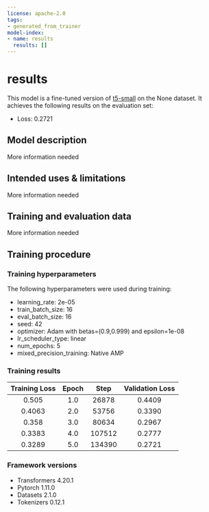 ```yaml
---
license: apache-2.0
tags:
- generated_from_trainer
model-index:
- name: results
  results: []
---
```


<!-- This model card has been generated automatically according to the information the Trainer had access to. You
should probably proofread and complete it, then remove this comment. -->

# results

This model is a fine-tuned version of [t5-small](https://huggingface.co/t5-small) on the None dataset.
It achieves the following results on the evaluation set:
- Loss: 0.2721

## Model description

More information needed

## Intended uses & limitations

More information needed

## Training and evaluation data

More information needed

## Training procedure

### Training hyperparameters

The following hyperparameters were used during training:
- learning_rate: 2e-05
- train_batch_size: 16
- eval_batch_size: 16
- seed: 42
- optimizer: Adam with betas=(0.9,0.999) and epsilon=1e-08
- lr_scheduler_type: linear
- num_epochs: 5
- mixed_precision_training: Native AMP

### Training results

| Training Loss | Epoch | Step   | Validation Loss |
|:-------------:|:-----:|:------:|:---------------:|
| 0.505         | 1.0   | 26878  | 0.4409          |
| 0.4063        | 2.0   | 53756  | 0.3390          |
| 0.358         | 3.0   | 80634  | 0.2967          |
| 0.3383        | 4.0   | 107512 | 0.2777          |
| 0.3289        | 5.0   | 134390 | 0.2721          |


### Framework versions

- Transformers 4.20.1
- Pytorch 1.11.0
- Datasets 2.1.0
- Tokenizers 0.12.1
